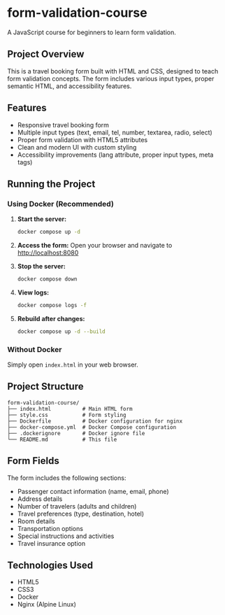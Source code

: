 # form-validation-course

A JavaScript course for beginners to learn form validation.

## Project Overview

This is a travel booking form built with HTML and CSS, designed to teach form validation concepts. The form includes various input types, proper semantic HTML, and accessibility features.

## Features

- Responsive travel booking form
- Multiple input types (text, email, tel, number, textarea, radio, select)
- Proper form validation with HTML5 attributes
- Clean and modern UI with custom styling
- Accessibility improvements (lang attribute, proper input types, meta tags)

## Running the Project

### Using Docker (Recommended)

1. **Start the server:**
   ```bash
   docker compose up -d
   ```

2. **Access the form:**
   Open your browser and navigate to [http://localhost:8080](http://localhost:8080)

3. **Stop the server:**
   ```bash
   docker compose down
   ```

4. **View logs:**
   ```bash
   docker compose logs -f
   ```

5. **Rebuild after changes:**
   ```bash
   docker compose up -d --build
   ```

### Without Docker

Simply open `index.html` in your web browser.

## Project Structure

```
form-validation-course/
├── index.html          # Main HTML form
├── style.css           # Form styling
├── Dockerfile          # Docker configuration for nginx
├── docker-compose.yml  # Docker Compose configuration
├── .dockerignore       # Docker ignore file
└── README.md           # This file
```

## Form Fields

The form includes the following sections:
- Passenger contact information (name, email, phone)
- Address details
- Number of travelers (adults and children)
- Travel preferences (type, destination, hotel)
- Room details
- Transportation options
- Special instructions and activities
- Travel insurance option

## Technologies Used

- HTML5
- CSS3
- Docker
- Nginx (Alpine Linux)
